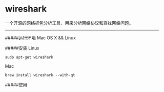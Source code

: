# wireshark

一个开源的网络抓包分析工具，用来分析网络协议和查找网络问题。

---

#####运行环境
Mac OS X && Linux

#####安装
Linux
```
sudo apt-get wireshark
```

Mac
```
brew install wireshark --with-qt
```

#####使用

